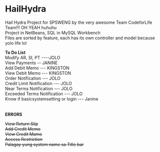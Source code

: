 # HailHydra
Hail Hydra Project for SPSWENG by the very awesome Team CodeforLife Team!!! OH YEAH huhuhu <br>
Project in NetBeans, SQL in MySQL Workbench <br>
Files are sorted by feature, each has its own controller and model because yolo life lol <br>

**To Do List** <br>
Modify AR, SI, PT  ----JOLO <br>
View Payments -- JANINE <br>
Add Debit Memo --- KINGSTON <br>
View Debit Memo --- KINGSTON <br>
Order Notification --- JOLO <br>
Credit Limit Notification --- JOLO <br>
Near Terms Notification --- JOLO<br>
Exceeded Terms Notification --- JOLO<br>
Know if basicsystemsetting or login --- Janine <br>
<br><br> 
**ERRORS**

~~View Return Slip~~<br>
~~Add Credit Memo~~<br>
~~View Credit Mamo~~ <br>
~~Access Restriction~~
<br>~~Palagay yung system name sa Title bar~~
